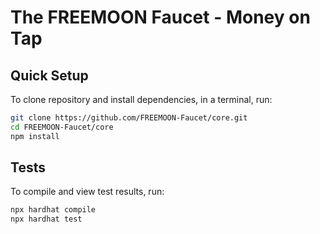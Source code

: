 # The FREEMOON Faucet - Money on Tap

## Quick Setup

To clone repository and install dependencies, in a terminal, run:

```bash
git clone https://github.com/FREEMOON-Faucet/core.git
cd FREEMOON-Faucet/core
npm install
```


## Tests

To compile and view test results, run:

```bash
npx hardhat compile
npx hardhat test
```
